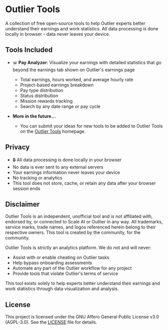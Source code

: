 # Outlier Tools

A collection of free open-source tools to help Outlier experts better understand their earnings and work statistics. All data processing is done locally in browser - data never leaves your device.

## Tools Included

- 📊 **Pay Analyzer**: Visualize your earnings with detailed statistics that go beyond the earnings tab shown on Outlier's earnings page
  - Total earnings, hours worked, and average hourly rate
  - Project-based earnings breakdown
  - Pay type distribution
  - Status distribution
  - Mission rewards tracking
  - Search by any date range or pay cycle

- **More in the future...**
  - You can submit your ideas for new tools to be added to Outlier Tools on the [Outlier Tools](https://outlier.fl1nt.dev) homepage.

## Privacy

- 🔒 All data processing is done locally in your browser
- No data is ever sent to any external servers
- Your earnings information never leaves your device
- No tracking or analytics
- This tool does not store, cache, or retain any data after your browser session ends

## Disclaimer

Outlier Tools is an independent, unofficial tool and is not affiliated with, endorsed by, or connected to Scale AI or Outlier in any way. 
All trademarks, service marks, trade names, and logos referenced herein belong to their respective owners.
This tool is created by the community, for the community.

Outlier Tools is strictly an analytics platform. We do not and will never:
- Assist with or enable cheating on Outlier tasks
- Help bypass onboarding assessments
- Automate any part of the Outlier workflow for any project
- Provide tools that violate Outlier's terms of service

This tool exists solely to help experts better understand their earnings and work statistics through data visualization and analysis.

## License

This project is licensed under the GNU Affero General Public License v3.0 (AGPL-3.0). See the [LICENSE](LICENSE) file for details.
